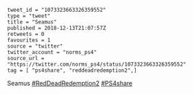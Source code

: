 ```
tweet_id = "1073323663326359552"
type = "tweet"
title = "Seamus"
published = 2018-12-13T21:07:57Z
retweets = 0
favourites = 1
source = "twitter"
twitter_account = "norms_ps4"
source_url = "https://twitter.com/norms_ps4/status/1073323663326359552"
tag = [ "ps4share", "reddeadredemption2",]
```

Seamus [#RedDeadRedemption2](/tags/reddeadredemption2/) [#PS4share](/tags/ps4share/)

<p class='image'><img src='http://mnf.m17s.net/2018/12/13/DuU2LqSWoAElCXQ.jpg' alt=''></p>

